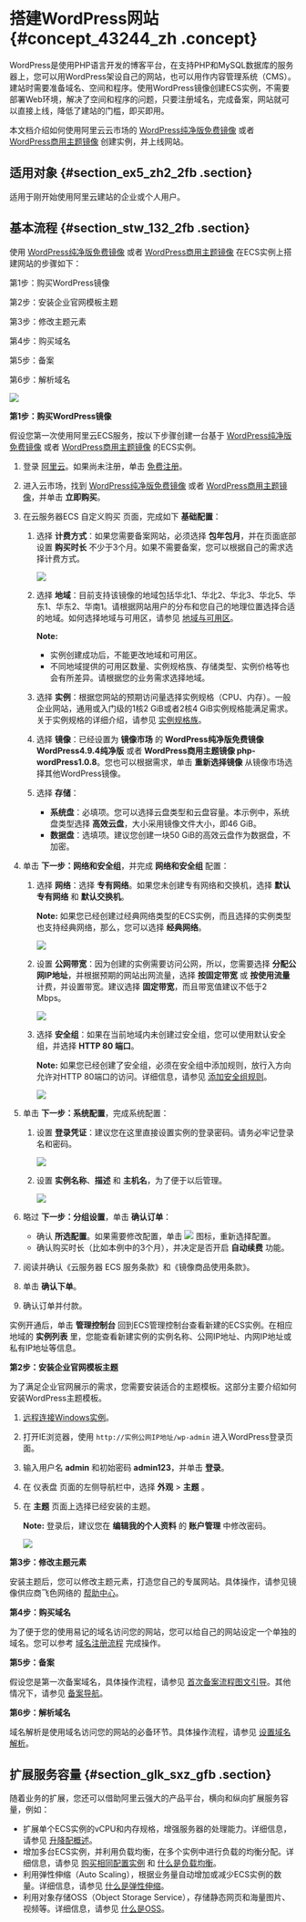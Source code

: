 # 搭建WordPress网站 {#concept_43244_zh .concept}

WordPress是使用PHP语言开发的博客平台，在支持PHP和MySQL数据库的服务器上，您可以用WordPress架设自己的网站，也可以用作内容管理系统（CMS）。建站时需要准备域名、空间和程序。使用WordPress镜像创建ECS实例，不需要部署Web环境，解决了空间和程序的问题，只要注册域名，完成备案，网站就可以直接上线，降低了建站的门槛，即买即用。

本文档介绍如何使用阿里云云市场的 [WordPress纯净版免费镜像](https://market.aliyun.com/products/52738005/cmjj027560.html) 或者 [WordPress商用主题镜像](https://market.aliyun.com/products/53616009/cmjj028448.html) 创建实例，并上线网站。

## 适用对象 {#section_ex5_zh2_2fb .section}

适用于刚开始使用阿里云建站的企业或个人用户。

## 基本流程 {#section_stw_132_2fb .section}

使用 [WordPress纯净版免费镜像](https://market.aliyun.com/products/52738005/cmjj027560.html) 或者 [WordPress商用主题镜像](https://market.aliyun.com/products/53616009/cmjj028448.html) 在ECS实例上搭建网站的步骤如下：

第1步：购买WordPress镜像

第2步：安装企业官网模板主题

第3步：修改主题元素

第4步：购买域名

第5步：备案

第6步：解析域名

![](http://static-aliyun-doc.oss-cn-hangzhou.aliyuncs.com/assets/img/9753/154105893212060_zh-CN.png)

**第1步：购买WordPress镜像**

假设您第一次使用阿里云ECS服务，按以下步骤创建一台基于 [WordPress纯净版免费镜像](https://market.aliyun.com/products/52738005/cmjj027560.html) 或者 [WordPress商用主题镜像](https://market.aliyun.com/products/53616009/cmjj028448.html) 的ECS实例。

1.  登录 [阿里云](https://account.aliyun.com/login/login.htm)。如果尚未注册，单击 [免费注册](https://account.aliyun.com/register/register.htm)。
2.  进入云市场，找到 [WordPress纯净版免费镜像](https://market.aliyun.com/products/52738005/cmjj027560.html) 或者 [WordPress商用主题镜像](https://market.aliyun.com/products/53616009/cmjj028448.html)，并单击 **立即购买**。
3.  在云服务器ECS 自定义购买 页面，完成如下 **基础配置**：
    1.  选择 **计费方式**：如果您需要备案网站，必须选择 **包年包月**，并在页面底部设置 **购买时长** 不少于3个月。如果不需要备案，您可以根据自己的需求选择计费方式。

        ![](http://static-aliyun-doc.oss-cn-hangzhou.aliyuncs.com/assets/img/9753/154105893212061_zh-CN.png)

    2.  选择 **地域**：目前支持该镜像的地域包括华北1、华北2、华北3、华北5、华东1、华东2、华南1。请根据网站用户的分布和您自己的地理位置选择合适的地域。如何选择地域与可用区，请参见 [地域与可用区](http://help.aliyun.com/document_detail/40654.html)。

        **Note:** 

        -   实例创建成功后，不能更改地域和可用区。
        -   不同地域提供的可用区数量、实例规格族、存储类型、实例价格等也会有所差异。请根据您的业务需求选择地域。
    3.  选择 **实例**：根据您网站的预期访问量选择实例规格（CPU、内存）。一般企业网站，通用或入门级的1核2 GiB或者2核4 GiB实例规格能满足需求。关于实例规格的详细介绍，请参见 [实例规格族](http://help.aliyun.com/document_detail/25378.html)。
    4.  选择 **镜像**：已经设置为 **镜像市场** 的 **WordPress纯净版免费镜像 WordPress4.9.4纯净版** 或者 **WordPress商用主题镜像 php-wordPress1.0.8**。您也可以根据需求，单击 **重新选择镜像** 从镜像市场选择其他WordPress镜像。
    5.  选择 **存储**：
        -   **系统盘**：必填项。您可以选择云盘类型和云盘容量。本示例中，系统盘类型选择 **高效云盘**，大小采用镜像文件大小，即46 GiB。
        -   **数据盘**：选填项。建议您创建一块50 GiB的高效云盘作为数据盘，不加密。
4.  单击 **下一步：网络和安全组**，并完成 **网络和安全组** 配置：
    1.  选择 **网络**：选择 **专有网络**。如果您未创建专有网络和交换机，选择 **默认专有网络** 和 **默认交换机**。

        **Note:** 如果您已经创建过经典网络类型的ECS实例，而且选择的实例类型也支持经典网络，那么，您可以选择 **经典网络**。

        ![](http://static-aliyun-doc.oss-cn-hangzhou.aliyuncs.com/assets/img/9753/154105893212062_zh-CN.png)

    2.  设置 **公网带宽**：因为创建的实例需要访问公网，所以，您需要选择 **分配公网IP地址**，并根据预期的网站出网流量，选择 **按固定带宽** 或 **按使用流量** 计费，并设置带宽。建议选择 **固定带宽**，而且带宽值建议不低于2 Mbps。

        ![](http://static-aliyun-doc.oss-cn-hangzhou.aliyuncs.com/assets/img/9753/154105893212063_zh-CN.png)

    3.  选择 **安全组**：如果在当前地域内未创建过安全组，您可以使用默认安全组，并选择 **HTTP 80 端口**。

        **Note:** 如果您已经创建了安全组，必须在安全组中添加规则，放行入方向允许对HTTP 80端口的访问。详细信息，请参见 [添加安全组规则](http://help.aliyun.com/document_detail/25471.html)。

        ![](http://static-aliyun-doc.oss-cn-hangzhou.aliyuncs.com/assets/img/9753/154105893212064_zh-CN.png)

5.  单击 **下一步：系统配置**，完成系统配置：
    1.  设置 **登录凭证**：建议您在这里直接设置实例的登录密码。请务必牢记登录名和密码。

        ![](http://static-aliyun-doc.oss-cn-hangzhou.aliyuncs.com/assets/img/9753/154105893312065_zh-CN.png)

    2.  设置 **实例名称**、**描述** 和 **主机名**，为了便于以后管理。

        ![](http://static-aliyun-doc.oss-cn-hangzhou.aliyuncs.com/assets/img/9753/154105893312066_zh-CN.png)

6.  略过 **下一步：分组设置**，单击 **确认订单**：
    -   确认 **所选配置**。如果需要修改配置，单击 ![](http://docs-aliyun.cn-hangzhou.oss.aliyun-inc.com/assets/pic/44543/cn_zh/1527648165582/edit_icon.png) 图标，重新选择配置。
    -   确认购买时长（比如本例中的3个月），并决定是否开启 **自动续费** 功能。
7.  阅读并确认《云服务器 ECS 服务条款》和《镜像商品使用条款》。
8.  单击 **确认下单**。
9.  确认订单并付款。

实例开通后，单击 **管理控制台** 回到ECS管理控制台查看新建的ECS实例。在相应地域的 **实例列表** 里，您能查看新建实例的实例名称、公网IP地址、内网IP地址或私有IP地址等信息。

**第2步：安装企业官网模板主题**

为了满足企业官网展示的需求，您需要安装适合的主题模板。这部分主要介绍如何安装WordPress主题模板。

1.  [远程连接Windows实例](http://help.aliyun.com/document_detail/25435.html)。
2.  打开IE浏览器，使用 `http://实例公网IP地址/wp-admin` 进入WordPress登录页面。
3.  输入用户名 **admin** 和初始密码 **admin123**，并单击 **登录**。
4.  在 仪表盘 页面的左侧导航栏中，选择 **外观** \> **主题** 。
5.  在 **主题** 页面上选择已经安装的主题。

    **Note:** 登录后，建议您在 **编辑我的个人资料** 的 **账户管理** 中修改密码。

    ![](http://static-aliyun-doc.oss-cn-hangzhou.aliyuncs.com/assets/img/9753/154105893312070_zh-CN.png)


**第3步：修改主题元素**

安装主题后，您可以修改主题元素，打造您自己的专属网站。具体操作，请参见镜像供应商飞色网络的 [帮助中心](http://help2.facecloud.net/wordpress)。

**第4步：购买域名**

为了便于您的使用易记的域名访问您的网站，您可以给自己的网站设定一个单独的域名。您可以参考 [域名注册流程](http://help.aliyun.com/document_detail/54068.html) 完成操作。

**第5步：备案**

假设您是第一次备案域名，具体操作流程，请参见 [首次备案流程图文引导](http://help.aliyun.com/document_detail/36922.html)。其他情况下，请参见 [备案导航](http://help.aliyun.com/document_detail/61819.html)。

**第6步：解析域名**

域名解析是使用域名访问您的网站的必备环节。具体操作流程，请参见 [设置域名解析](http://help.aliyun.com/document_detail/29716.html)。

## 扩展服务容量 {#section_glk_sxz_gfb .section}

随着业务的扩展，您还可以借助阿里云强大的产品平台，横向和纵向扩展服务容量，例如：

-   扩展单个ECS实例的vCPU和内存规格，增强服务器的处理能力。详细信息，请参见 [升降配概述](http://help.aliyun.com/document_detail/25437.html)。
-   增加多台ECS实例，并利用负载均衡，在多个实例中进行负载的均衡分配。详细信息，请参见 [购买相同配置实例](http://help.aliyun.com/document_detail/25432.html) 和 [什么是负载均衡](http://help.aliyun.com/document_detail/27539.html)。
-   利用弹性伸缩（Auto Scaling），根据业务量自动增加或减少ECS实例的数量。详细信息，请参见 [什么是弹性伸缩](http://help.aliyun.com/document_detail/25857.html)。
-   利用对象存储OSS（Object Storage Service），存储静态网页和海量图片、视频等。详细信息，请参见 [什么是OSS](http://help.aliyun.com/document_detail/31817.html)。

